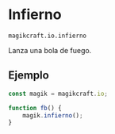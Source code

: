 
# Infierno

`magikcraft.io.infierno`

Lanza una bola de fuego.

## Ejemplo

```javascript
const magik = magikcraft.io;

function fb() {
    magik.infierno();
}
```